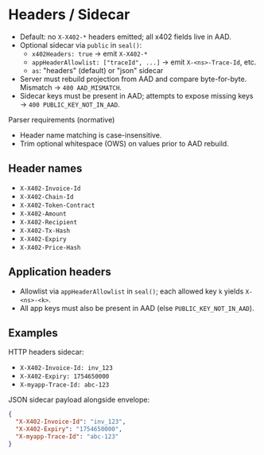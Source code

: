 # Headers / Sidecar

- Default: no `X-X402-*` headers emitted; all x402 fields live in AAD.
- Optional sidecar via `public` in `seal()`:
  - `x402Headers: true` → emit `X-X402-*`
  - `appHeaderAllowlist: ["traceId", ...]` → emit `X-<ns>-Trace-Id`, etc.
  - `as`: "headers" (default) or "json" sidecar
- Server must rebuild projection from AAD and compare byte-for-byte. Mismatch → `400 AAD_MISMATCH`.
- Sidecar keys must be present in AAD; attempts to expose missing keys → `400 PUBLIC_KEY_NOT_IN_AAD`.

Parser requirements (normative)
- Header name matching is case-insensitive.
- Trim optional whitespace (OWS) on values prior to AAD rebuild.

## Header names

- `X-X402-Invoice-Id`
- `X-X402-Chain-Id`
- `X-X402-Token-Contract`
- `X-X402-Amount`
- `X-X402-Recipient`
- `X-X402-Tx-Hash`
- `X-X402-Expiry`
- `X-X402-Price-Hash`

## Application headers

- Allowlist via `appHeaderAllowlist` in `seal()`; each allowed key `k` yields `X-<ns>-<k>`.
- All app keys must also be present in AAD (else `PUBLIC_KEY_NOT_IN_AAD`).

## Examples

HTTP headers sidecar:
- `X-X402-Invoice-Id: inv_123`
- `X-X402-Expiry: 1754650000`
- `X-myapp-Trace-Id: abc-123`

JSON sidecar payload alongside envelope:
```json
{
  "X-X402-Invoice-Id": "inv_123",
  "X-X402-Expiry": "1754650000",
  "X-myapp-Trace-Id": "abc-123"
}
```
